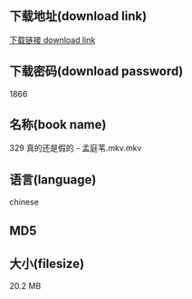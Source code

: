 ## 下载地址(download link)
[下载链接 download link](https://tutu365.netlify.app/?s=329+%E7%9C%9F%E7%9A%84%E8%BF%98%E6%98%AF%E5%81%87%E7%9A%84+-+%E5%AD%9F%E5%BA%AD%E8%8B%87.mkv)

## 下载密码(download password)
1866

## 名称(book name)
329 真的还是假的 - 孟庭苇.mkv.mkv

## 语言(language)
chinese

## MD5


## 大小(filesize)
20.2 MB
